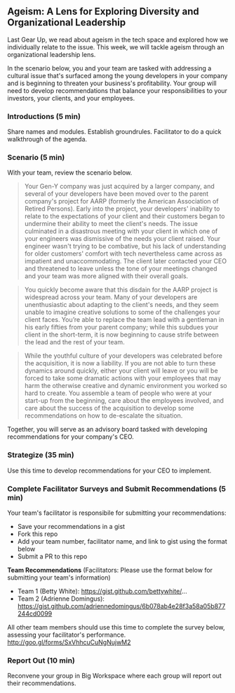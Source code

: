 ## Ageism: A Lens for Exploring Diversity and Organizational Leadership

Last Gear Up, we read about ageism in the tech space and explored how we individually relate to the issue. This week, we will tackle ageism through an organizational leadership lens. 

In the scenario below, you and your team are tasked with addressing a cultural issue that's surfaced among the young developers in your company and is beginning to threaten your business's profitability. Your group will need to develop recommendations that balance your responsibilities to your investors, your clients, and your employees. 

### Introductions (5 min)
Share names and modules. Establish groundrules. Facilitator to do a quick walkthrough of the agenda. 

### Scenario (5 min)
With your team, review the scenario below.  

> Your Gen-Y company was just acquired by a larger company, and several of your developers have been moved over to the parent company's project for AARP (formerly the American Association of Retired Persons). Early into the project, your developers' inability to relate to the expectations of your client and their customers began to undermine their ability to meet the client's needs. The issue culminated in a disastrous meeting with your client in which one of your engineers was dismissive of the needs your client raised. Your engineer wasn't trying to be combative, but his lack of understanding for older customers' comfort with tech nevertheless came across as impatient and unaccommodating. The client later contacted your CEO and threatened to leave unless the tone of your meetings changed and your team was more aligned with their overall goals.

> You quickly become aware that this disdain for the AARP project is widespread across your team. Many of your developers are unenthusiastic about adapting to the client's needs, and they seem unable to imagine creative solutions to some of the challenges your client faces. You’re able to replace the team lead with a gentleman in his early fifties from your parent company; while this subdues your client in the short-term, it is now beginning to cause strife between the lead and the rest of your team. 

> While the youthful culture of your developers was celebrated before the acquisition, it is now a liability. If you are not able to turn these dynamics around quickly, either your client will leave or you will be forced to take some dramatic actions with your employees that may harm the otherwise creative and dynamic environment you worked so hard to create. You assemble a team of people who were at your start-up from the beginning, care about the employees involved, and care about the success of the acquisition to develop some recommendations on how to de-escalate the situation.

Together, you will serve as an advisory board tasked with developing recommendations for your company's CEO.

### Strategize (35 min)
Use this time to develop recommendations for your CEO to implement.

### Complete Facilitator Surveys and Submit Recommendations (5 min)
Your team's facilitator is responsibile for submitting your recommendations: 
* Save your recommendations in a gist
* Fork this repo
* Add your team number, facilitator name, and link to gist using the format below
* Submit a PR to this repo

**Team Recommendations** (Facilitators: Please use the format below for submitting your team's information)
* Team 1 (Betty White): https://gist.github.com/bettywhite/...
* Team 2 (Adrienne Domingus): https://gist.github.com/adriennedomingus/6b078ab4e28f3a58a05b877244cd0099

All other team members should use this time to complete the survey below, assessing your facilitator's performance. 
http://goo.gl/forms/SxVhhcuCuNgNujwM2

### Report Out (10 min)
Reconvene your group in Big Workspace where each group will report out their recommendations.
